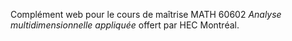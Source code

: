 Complément web pour le cours de maîtrise MATH 60602 *Analyse multidimensionnelle appliquée* offert par HEC Montréal. 

